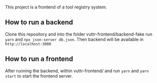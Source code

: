 This project is a frontend of a tool registry system.

## How to run a backend

Clone this repository and into the folder vuttr-frontend/backend-fake run `yarn` and `npx json-server db.json`. Then backend will be available in `http://localhost:3000`

##  How to run a frontend

After running the backend, within vuttr-frontend/ and run `yarn` and `yarn start` to start the frontend server. 
